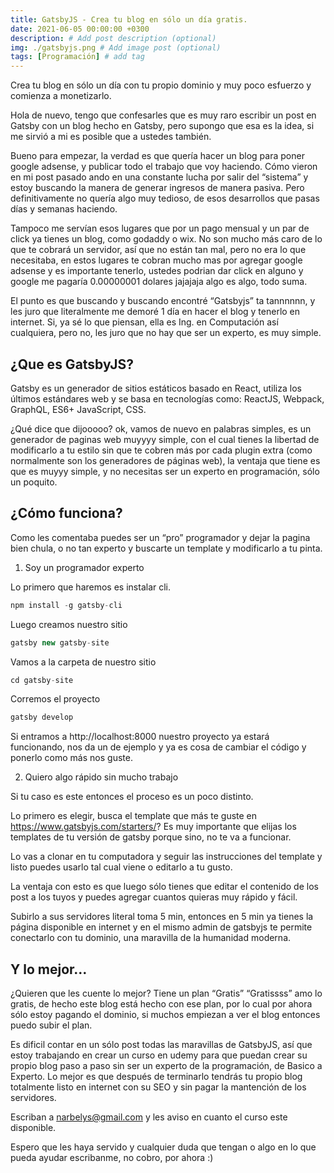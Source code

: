 ```yaml
---
title: GatsbyJS - Crea tu blog en sólo un día gratis.
date: 2021-06-05 00:00:00 +0300
description: # Add post description (optional)
img: ./gatsbyjs.png # Add image post (optional)
tags: [Programación] # add tag
---
```


Crea tu blog en sólo un día con tu propio dominio y muy poco esfuerzo y comienza a monetizarlo.

Hola de nuevo, tengo que confesarles que es muy raro escribir un post en Gatsby con un blog hecho en Gatsby, pero supongo que esa es la idea, si me sirvió a mi es posible que a ustedes también.

Bueno para empezar, la verdad es que quería hacer un blog para poner google adsense, y publicar todo el trabajo que voy haciendo. Cómo vieron en mi post pasado ando en una constante lucha por salir del “sistema” y estoy buscando la manera de generar ingresos de manera pasiva. Pero definitivamente no quería algo muy tedioso, de esos desarrollos que pasas días y semanas haciendo. 

Tampoco me servían esos lugares que por un pago mensual y un par de click ya tienes un blog, como godaddy o wix. No son mucho más caro de lo que te cobrará un servidor, así que no están tan mal, pero no era lo que necesitaba, en estos lugares te cobran mucho mas por agregar google adsense y es importante tenerlo, ustedes podrian dar click en alguno y google me pagaría 0.00000001 dolares jajajaja algo es algo, todo suma. 

El punto es que buscando y buscando encontré “Gatsbyjs” ta tannnnnn, y les juro que literalmente me demoré 1 día en hacer el blog y tenerlo en internet. Si, ya sé lo que piensan, ella es Ing. en Computación así cualquiera, pero no, les juro que no hay que ser un experto, es muy simple. 

## ¿Que es GatsbyJS?

Gatsby es un generador de sitios estáticos basado en React, utiliza los últimos estándares web y se basa en tecnologías como: ReactJS, Webpack, GraphQL, ES6+ JavaScript, CSS.  

¿Qué dice que dijooooo? ok, vamos de nuevo en palabras simples,  es un generador de paginas web muyyyy simple, con el cual tienes la libertad de modificarlo a tu estilo sin que te cobren más por cada plugin extra (como normalmente son los generadores de páginas web), la ventaja que tiene es que es muyyy simple, y no necesitas ser un experto en programación, sólo un poquito. 

## ¿Cómo funciona?

Como les comentaba puedes ser un “pro” programador y dejar la pagina bien chula, o no tan experto y buscarte un template y modificarlo a tu pinta. 

1. Soy un programador experto

Lo primero que haremos es instalar cli.

```javascript
npm install -g gatsby-cli
```
Luego creamos nuestro sitio

```javascript
gatsby new gatsby-site
```
Vamos a la carpeta de nuestro sitio

```javascript
cd gatsby-site
```

Corremos el proyecto

```javascript
gatsby develop
```

Si entramos a http://localhost:8000 nuestro proyecto ya estará funcionando, nos da un de ejemplo y ya es cosa de cambiar el código y ponerlo como más nos guste. 

2. Quiero algo rápido sin mucho trabajo

Si tu caso es este entonces el proceso es un poco distinto. 

Lo primero es elegir, busca el template que más te guste en https://www.gatsbyjs.com/starters/? Es muy importante que elijas los templates de tu versión de gatsby porque sino, no te va a funcionar. 

Lo vas a clonar en tu computadora y seguir las instrucciones del template y listo puedes usarlo tal cual viene o editarlo a tu gusto.

La ventaja con esto es que luego sólo tienes que editar el contenido de los post a los tuyos y puedes agregar cuantos quieras muy rápido y fácil.

Subirlo a sus servidores literal toma 5 min, entonces en 5 min ya tienes la página disponible en internet y en el mismo admin de gatsbyjs te permite conectarlo con tu dominio, una maravilla de la humanidad moderna. 

## Y lo mejor… 

¿Quieren que les cuente lo mejor?  Tiene un plan “Gratis” “Gratissss” amo lo gratis, de hecho este blog está hecho con ese plan, por lo cual por ahora sólo estoy pagando el dominio, si muchos empiezan a ver el blog entonces puedo subir el plan. 

Es dificil contar en un sólo post todas las maravillas de GatsbyJS, así que estoy trabajando en crear un curso en udemy para que puedan crear su propio blog paso a paso sin ser un experto de la programación, de Basico a Experto. Lo mejor es que después de terminarlo tendrás tu propio blog totalmente listo en internet con su SEO y sin pagar la mantención de los servidores. 

Escriban a narbelys@gmail.com y les aviso en cuanto el curso este disponible. 

Espero que les haya servido y cualquier duda que tengan o algo en lo que pueda ayudar escribanme, no cobro, por ahora :) 

